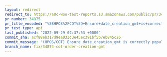 ```yaml
---
layout: redirect
redirect_to: https://a8c-woo-test-reports.s3.amazonaws.com/public/pr/34875/api/index.html
pr_number: 34875
pr_title_encoded: "%5BHPOS%2FCOT%5D+Ensure+date_creation_gmt+is+correctly+populated+with+a+GMT+datetime"
pr_test_type: api
last_published: "2022-09-29 02:37:53 +0000"
commit_sha: acf88eb317d9ea033c3e45ec391bf5b7eb845c26
commit_message: "(HPOS/COT) Ensure date_creation_gmt is correctly populated with a dat…"
branch_name: fix/34874-cot-order-creation-gmt
---
```

